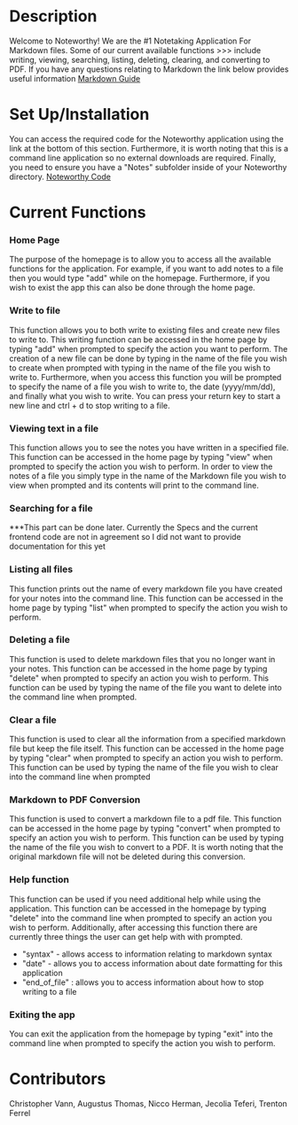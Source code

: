 # Description 
Welcome to Noteworthy! We are the #1 Notetaking Application For Markdown files. Some of our current available functions >>> include writing, viewing, searching, listing, deleting, clearing, and converting to PDF. If you have any questions relating to Markdown the link below provides useful information
[Markdown Guide](https://www.markdownguide.org/)

# Set Up/Installation 
You can access the required code for the Noteworthy application using the link at the bottom of this section. Furthermore, it is worth noting that this is a command line application so no external downloads are required. Finally, you need to ensure you have a "Notes" subfolder inside of your Noteworthy directory.
[Noteworthy Code](https://github.com/augustus-thomas/noteworthy)

# Current Functions
### Home Page 
The purpose of the homepage is to allow you to access all the available functions for the application. For example, if you want to add notes to a file then you would type "add" while on the homepage. Furthermore, if you wish to exist the app this can also be done through the home page. 

### Write to file 
This function allows you to both write to existing files and create new files to write to. This writing function can be accessed in the home page by typing "add" when prompted to specify the action you want to perform. The creation of a new file can be done by typing in the name of the file you wish to create when prompted with typing in the name of the file you wish to write to.  Furthermore, when you access this function you will be prompted to specify the name of a file you wish to write to, the date (yyyy/mm/dd), and finally what you wish to write. You can press your return key to start a new line and ctrl + d to stop writing to a file. 

### Viewing text in a file 
This function allows you to see the notes you have written in a specified file. This function can be accessed in the home page by typing "view" when prompted to specify the action you wish to perform. In order to view the notes of a file you simply type in the name of the Markdown file you wish to view when prompted and its contents will print to the command line. 

### Searching for a file 
***This part can be done later. Currently the Specs and the current frontend code are not in agreement so I did not want to provide documentation for this yet 

### Listing all files 
This function prints out the name of every markdown file you have created for your notes into the command line. This function can be accessed in the home page by typing "list" when prompted to specify the action you wish to perform.

### Deleting a file
This function is used to delete markdown files that you no longer want in your notes. This function can be accessed in the home page by typing "delete" when prompted to specify an action you wish to perform. This function can be used by typing the name of the file you want to delete into the command line when prompted. 

### Clear a file 
This function is used to clear all the information from a specified markdown file but keep the file itself. This function can be accessed in the home page by typing "clear" when prompted to specify an action you wish to perform. This function can be used by typing the name of the file you wish to clear into the command line when prompted 

### Markdown to PDF Conversion
This function is used to convert a markdown file to a pdf file. This function can be accessed in the home page by typing "convert" when prompted to specify an action you wish to perform. This function can be used by typing the name of the file you wish to convert to a PDF. It is worth noting that the original markdown file will not be deleted during this conversion.

### Help function
This function can be used if you need additional help while using the application. This function can be accessed in the homepage by typing "delete" into the command line when prompted to specify an action you wish to perform. Additionally, after accessing this function there are currently three things the user can get help with with prompted.
- "syntax" - allows access to information relating to markdown syntax
- "date" - allows you to access information about date formatting for this application
- "end_of_file" : allows you to access information about how to stop writing to a file

### Exiting the app
You can exit the application from the homepage by typing "exit" into the command line when prompted to specify the action you wish to perform. 

# Contributors 
Christopher Vann, Augustus Thomas, Nicco Herman, Jecolia Teferi, Trenton Ferrel


